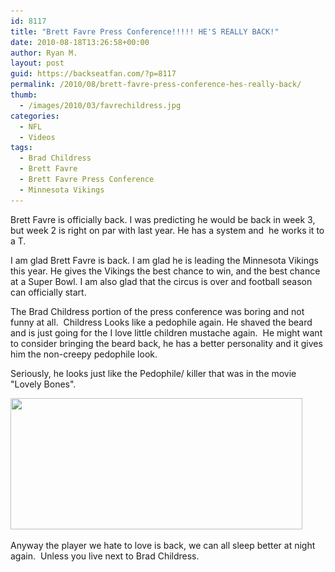 ```yaml
---
id: 8117
title: "Brett Favre Press Conference!!!!! HE'S REALLY BACK!"
date: 2010-08-18T13:26:58+00:00
author: Ryan M.
layout: post
guid: https://backseatfan.com/?p=8117
permalink: /2010/08/brett-favre-press-conference-hes-really-back/
thumb:
  - /images/2010/03/favrechildress.jpg
categories:
  - NFL
  - Videos
tags:
  - Brad Childress
  - Brett Favre
  - Brett Favre Press Conference
  - Minnesota Vikings
---
```


<div class="entry">
  <p>
  </p>

  <p>
    Brett Favre is officially back. I was predicting he would be back in week 3, but week 2 is right on par with last year. He has a system and  he works it to a T.
  </p>

  <p>
    I am glad Brett Favre is back. I am glad he is leading the Minnesota Vikings this year. He gives the Vikings the best chance to win, and the best chance at a Super Bowl. I am also glad that the circus is over and football season can officially start.
  </p>

  <p>
    The Brad Childress portion of the press conference was boring and not funny at all.  Childress Looks like a pedophile again. He shaved the beard and is just going for the I love little children mustache again.  He might want to consider bringing the beard back, he has a better personality and it gives him the non-creepy pedophile look.
  </p>

  <p>
    Seriously, he looks just like the Pedophile/ killer that was in the movie "Lovely Bones".
  </p>

  <p>
    <img class="aligncenter size-full wp-image-8118" title="bradchildresslovelybones" src="/images/2010/08/bradchildresslovelybones.jpg" alt="" width="467" height="210" srcset="/images/2010/08/bradchildresslovelybones.jpg 467w, /images/2010/08/bradchildresslovelybones-300x134.jpg 300w" sizes="(max-width: 467px) 100vw, 467px" />
  </p>

  <p>
    Anyway the player we hate to love is back, we can all sleep better at night again.  Unless you live next to Brad Childress.
  </p>
</div>
